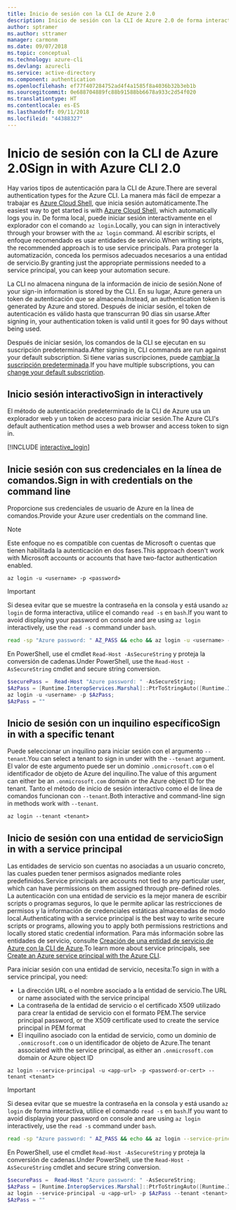 ```yaml
---
title: Inicio de sesión con la CLI de Azure 2.0
description: Inicio de sesión con la CLI de Azure 2.0 de forma interactiva o con credenciales locales
author: sptramer
ms.author: sttramer
manager: carmonm
ms.date: 09/07/2018
ms.topic: conceptual
ms.technology: azure-cli
ms.devlang: azurecli
ms.service: active-directory
ms.component: authentication
ms.openlocfilehash: ef77f407284752ad4f4a1585f8a4036b32b3eb1b
ms.sourcegitcommit: 0e688704889fc88b91588bb6678a933c2d54f020
ms.translationtype: HT
ms.contentlocale: es-ES
ms.lasthandoff: 09/11/2018
ms.locfileid: "44388327"
---
```

# <a name="sign-in-with-azure-cli-20"></a><span data-ttu-id="69b14-103">Inicio de sesión con la CLI de Azure 2.0</span><span class="sxs-lookup"><span data-stu-id="69b14-103">Sign in with Azure CLI 2.0</span></span>

<span data-ttu-id="69b14-104">Hay varios tipos de autenticación para la CLI de Azure.</span><span class="sxs-lookup"><span data-stu-id="69b14-104">There are several authentication types for the Azure CLI.</span></span> <span data-ttu-id="69b14-105">La manera más fácil de empezar a trabajar es [Azure Cloud Shell](/azure/cloud-shell/overview), que inicia sesión automáticamente.</span><span class="sxs-lookup"><span data-stu-id="69b14-105">The easiest way to get started is with [Azure Cloud Shell](/azure/cloud-shell/overview), which automatically logs you in.</span></span> <span data-ttu-id="69b14-106">De forma local, puede iniciar sesión interactivamente en el explorador con el comando `az login`.</span><span class="sxs-lookup"><span data-stu-id="69b14-106">Locally, you can sign in interactively through your browser with the `az login` command.</span></span> <span data-ttu-id="69b14-107">Al escribir scripts, el enfoque recomendado es usar entidades de servicio.</span><span class="sxs-lookup"><span data-stu-id="69b14-107">When writing scripts, the recommended approach is to use service principals.</span></span> <span data-ttu-id="69b14-108">Para proteger la automatización, conceda los permisos adecuados necesarios a una entidad de servicio.</span><span class="sxs-lookup"><span data-stu-id="69b14-108">By granting just the appropriate permissions needed to a service principal, you can keep your automation secure.</span></span>

<span data-ttu-id="69b14-109">La CLI no almacena ninguna de la información de inicio de sesión.</span><span class="sxs-lookup"><span data-stu-id="69b14-109">None of your sign-in information is stored by the CLI.</span></span> <span data-ttu-id="69b14-110">En su lugar, Azure genera un token de autenticación que se almacena.</span><span class="sxs-lookup"><span data-stu-id="69b14-110">Instead, an authentication token is generated by Azure and stored.</span></span> <span data-ttu-id="69b14-111">Después de iniciar sesión, el token de autenticación es válido hasta que transcurran 90 días sin usarse.</span><span class="sxs-lookup"><span data-stu-id="69b14-111">After signing in, your authentication token is valid until it goes for 90 days without being used.</span></span>

<span data-ttu-id="69b14-112">Después de iniciar sesión, los comandos de la CLI se ejecutan en su suscripción predeterminada.</span><span class="sxs-lookup"><span data-stu-id="69b14-112">After signing in, CLI commands are run against your default subscription.</span></span> <span data-ttu-id="69b14-113">Si tiene varias suscripciones, puede [cambiar la suscripción predeterminada](manage-azure-subscriptions-azure-cli.md).</span><span class="sxs-lookup"><span data-stu-id="69b14-113">If you have multiple subscriptions, you can [change your default subscription](manage-azure-subscriptions-azure-cli.md).</span></span>

## <a name="sign-in-interactively"></a><span data-ttu-id="69b14-114">Inicio sesión interactivo</span><span class="sxs-lookup"><span data-stu-id="69b14-114">Sign in interactively</span></span>

<span data-ttu-id="69b14-115">El método de autenticación predeterminado de la CLI de Azure usa un explorador web y un token de acceso para iniciar sesión.</span><span class="sxs-lookup"><span data-stu-id="69b14-115">The Azure CLI's default authentication method uses a web browser and access token to sign in.</span></span>

[!INCLUDE [interactive_login](includes/interactive-login.md)]

## <a name="sign-in-with-credentials-on-the-command-line"></a><span data-ttu-id="69b14-116">Inicie sesión con sus credenciales en la línea de comandos.</span><span class="sxs-lookup"><span data-stu-id="69b14-116">Sign in with credentials on the command line</span></span>

<span data-ttu-id="69b14-117">Proporcione sus credenciales de usuario de Azure en la línea de comandos.</span><span class="sxs-lookup"><span data-stu-id="69b14-117">Provide your Azure user credentials on the command line.</span></span>

> [!Note]
> <span data-ttu-id="69b14-118">Este enfoque no es compatible con cuentas de Microsoft o cuentas que tienen habilitada la autenticación en dos fases.</span><span class="sxs-lookup"><span data-stu-id="69b14-118">This approach doesn't work with Microsoft accounts or accounts that have two-factor authentication enabled.</span></span>

```azurecli
az login -u <username> -p <password>
```

> [!IMPORTANT]
> <span data-ttu-id="69b14-119">Si desea evitar que se muestre la contraseña en la consola y está usando `az login` de forma interactiva, utilice el comando `read -s` en `bash`.</span><span class="sxs-lookup"><span data-stu-id="69b14-119">If you want to avoid displaying your password on console and are using `az login` interactively, use the `read -s` command under `bash`.</span></span>
>
> ```bash
> read -sp "Azure password: " AZ_PASS && echo && az login -u <username> -p $AZ_PASS
> ```
>
> <span data-ttu-id="69b14-120">En PowerShell, use el cmdlet `Read-Host -AsSecureString` y proteja la conversión de cadenas.</span><span class="sxs-lookup"><span data-stu-id="69b14-120">Under PowerShell, use the `Read-Host -AsSecureString` cmdlet and secure string conversion.</span></span>
>
> ```powershell
> $securePass =  Read-Host "Azure password: " -AsSecureString;
> $AzPass = [Runtime.InteropServices.Marshal]::PtrToStringAuto([Runtime.InteropServices.Marshal]::SecureStringToBSTR($securePass));
> az login -u <username> -p $AzPass;
> $AzPass = ""
> ```

## <a name="sign-in-with-a-specific-tenant"></a><span data-ttu-id="69b14-121">Inicio de sesión con un inquilino específico</span><span class="sxs-lookup"><span data-stu-id="69b14-121">Sign in with a specific tenant</span></span>

<span data-ttu-id="69b14-122">Puede seleccionar un inquilino para iniciar sesión con el argumento `--tenant`.</span><span class="sxs-lookup"><span data-stu-id="69b14-122">You can select a tenant to sign in under with the `--tenant` argument.</span></span> <span data-ttu-id="69b14-123">El valor de este argumento puede ser un dominio `.onmicrosoft.com` o el identificador de objeto de Azure del inquilino.</span><span class="sxs-lookup"><span data-stu-id="69b14-123">The value of this argument can either be an `.onmicrosoft.com` domain or the Azure object ID for the tenant.</span></span> <span data-ttu-id="69b14-124">Tanto el método de inicio de sesión interactivo como el de línea de comandos funcionan con `--tenant`.</span><span class="sxs-lookup"><span data-stu-id="69b14-124">Both interactive and command-line sign in methods work with `--tenant`.</span></span>

```azurecli
az login --tenant <tenant>
```

## <a name="sign-in-with-a-service-principal"></a><span data-ttu-id="69b14-125">Inicio de sesión con una entidad de servicio</span><span class="sxs-lookup"><span data-stu-id="69b14-125">Sign in with a service principal</span></span>

<span data-ttu-id="69b14-126">Las entidades de servicio son cuentas no asociadas a un usuario concreto, las cuales pueden tener permisos asignados mediante roles predefinidos.</span><span class="sxs-lookup"><span data-stu-id="69b14-126">Service principals are accounts not tied to any particular user, which can have permissions on them assigned through pre-defined roles.</span></span> <span data-ttu-id="69b14-127">La autenticación con una entidad de servicio es la mejor manera de escribir scripts o programas seguros, lo que le permite aplicar las restricciones de permisos y la información de credenciales estáticas almacenadas de modo local.</span><span class="sxs-lookup"><span data-stu-id="69b14-127">Authenticating with a service principal is the best way to write secure scripts or programs, allowing you to apply both permissions restrictions and locally stored static credential information.</span></span> <span data-ttu-id="69b14-128">Para más información sobre las entidades de servicio, consulte [Creación de una entidad de servicio de Azure con la CLI de Azure](create-an-azure-service-principal-azure-cli.md).</span><span class="sxs-lookup"><span data-stu-id="69b14-128">To learn more about service principals, see [Create an Azure service principal with the Azure CLI](create-an-azure-service-principal-azure-cli.md).</span></span>

<span data-ttu-id="69b14-129">Para iniciar sesión con una entidad de servicio, necesita:</span><span class="sxs-lookup"><span data-stu-id="69b14-129">To sign in with a service principal, you need:</span></span>

* <span data-ttu-id="69b14-130">La dirección URL o el nombre asociado a la entidad de servicio.</span><span class="sxs-lookup"><span data-stu-id="69b14-130">The URL or name associated with the service principal</span></span>
* <span data-ttu-id="69b14-131">La contraseña de la entidad de servicio o el certificado X509 utilizado para crear la entidad de servicio con el formato PEM.</span><span class="sxs-lookup"><span data-stu-id="69b14-131">The service principal password, or the X509 certificate used to create the service principal in PEM format</span></span>
* <span data-ttu-id="69b14-132">El inquilino asociado con la entidad de servicio, como un dominio de `.onmicrosoft.com` o un identificador de objeto de Azure.</span><span class="sxs-lookup"><span data-stu-id="69b14-132">The tenant associated with the service principal, as either an `.onmicrosoft.com` domain or Azure object ID</span></span>

```azurecli
az login --service-principal -u <app-url> -p <password-or-cert> --tenant <tenant>
```

> [!IMPORTANT]
> <span data-ttu-id="69b14-133">Si desea evitar que se muestre la contraseña en la consola y está usando `az login` de forma interactiva, utilice el comando `read -s` en `bash`.</span><span class="sxs-lookup"><span data-stu-id="69b14-133">If you want to avoid displaying your password on console and are using `az login` interactively, use the `read -s` command under `bash`.</span></span>
>
> ```bash
> read -sp "Azure password: " AZ_PASS && echo && az login --service-principal -u <app-url> -p $AZ_PASS --tenant <tenant>
> ```
>
> <span data-ttu-id="69b14-134">En PowerShell, use el cmdlet `Read-Host -AsSecureString` y proteja la conversión de cadenas.</span><span class="sxs-lookup"><span data-stu-id="69b14-134">Under PowerShell, use the `Read-Host -AsSecureString` cmdlet and secure string conversion.</span></span>
>
> ```powershell
> $securePass =  Read-Host "Azure password: " -AsSecureString;
> $AzPass = [Runtime.InteropServices.Marshal]::PtrToStringAuto([Runtime.InteropServices.Marshal]::SecureStringToBSTR($securePass));
> az login --service-principal -u <app-url> -p $AzPass --tenant <tenant>;
> $AzPass = ""
> ```
